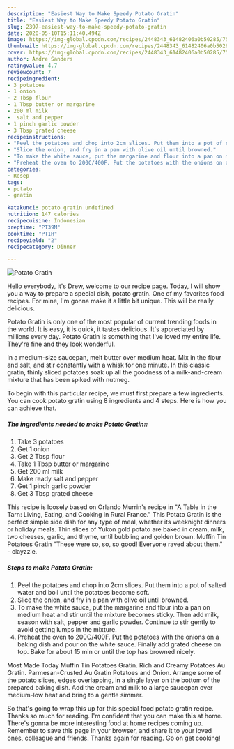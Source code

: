 ```yaml
---
description: "Easiest Way to Make Speedy Potato Gratin"
title: "Easiest Way to Make Speedy Potato Gratin"
slug: 2397-easiest-way-to-make-speedy-potato-gratin
date: 2020-05-10T15:11:40.494Z
image: https://img-global.cpcdn.com/recipes/2448343_61482406a0b50285/751x532cq70/potato-gratin-recipe-main-photo.jpg
thumbnail: https://img-global.cpcdn.com/recipes/2448343_61482406a0b50285/751x532cq70/potato-gratin-recipe-main-photo.jpg
cover: https://img-global.cpcdn.com/recipes/2448343_61482406a0b50285/751x532cq70/potato-gratin-recipe-main-photo.jpg
author: Andre Sanders
ratingvalue: 4.7
reviewcount: 7
recipeingredient:
- 3 potatoes
- 1 onion
- 2 Tbsp flour
- 1 Tbsp butter or margarine
- 200 ml milk
-  salt and pepper
- 1 pinch garlic powder
- 3 Tbsp grated cheese
recipeinstructions:
- "Peel the potatoes and chop into 2cm slices. Put them into a pot of salted water and boil until the potatoes become soft."
- "Slice the onion, and fry in a pan with olive oil until browned."
- "To make the white sauce, put the margarine and flour into a pan on medium heat and stir until the mixture becomes sticky. Then add milk, season with salt, pepper and garlic powder. Continue to stir gently to avoid getting lumps in the mixture."
- "Preheat the oven to 200C/400F. Put the potatoes with the onions on a baking dish and pour on the white sauce. Finally add grated cheese on top. Bake for about 15 min or until the top has browned nicely."
categories:
- Resep
tags:
- potato
- gratin

katakunci: potato gratin undefined
nutrition: 147 calories
recipecuisine: Indonesian
preptime: "PT39M"
cooktime: "PT1H"
recipeyield: "2"
recipecategory: Dinner

---
```



![Potato Gratin](https://img-global.cpcdn.com/recipes/2448343_61482406a0b50285/751x532cq70/potato-gratin-recipe-main-photo.jpg)

Hello everybody, it's Drew, welcome to our recipe page. Today, I will show you a way to prepare a special dish, potato gratin. One of my favorites food recipes. For mine, I'm gonna make it a little bit unique. This will be really delicious.

Potato Gratin is only one of the most popular of current trending foods in the world. It is easy, it is quick, it tastes delicious. It's appreciated by millions every day. Potato Gratin is something that I've loved my entire life. They're fine and they look wonderful.

In a medium-size saucepan, melt butter over medium heat. Mix in the flour and salt, and stir constantly with a whisk for one minute. In this classic gratin, thinly sliced potatoes soak up all the goodness of a milk-and-cream mixture that has been spiked with nutmeg.


To begin with this particular recipe, we must first prepare a few ingredients. You can cook potato gratin using 8 ingredients and 4 steps. Here is how you can achieve that.

##### The ingredients needed to make Potato Gratin::

1. Take 3 potatoes
1. Get 1 onion
1. Get 2 Tbsp flour
1. Take 1 Tbsp butter or margarine
1. Get 200 ml milk
1. Make ready  salt and pepper
1. Get 1 pinch garlic powder
1. Get 3 Tbsp grated cheese


This recipe is loosely based on Orlando Murrin&#39;s recipe in &#34;A Table in the Tarn: Living, Eating, and Cooking in Rural France.&#34; This Potato Gratin is the perfect simple side dish for any type of meal, whether its weeknight dinners or holiday meals. Thin slices of Yukon gold potato are baked in cream, milk, two cheeses, garlic, and thyme, until bubbling and golden brown. Muffin Tin Potatoes Gratin &#34;These were so, so, so good! Everyone raved about them.&#34; - clayzzle. 

##### Steps to make Potato Gratin:

1. Peel the potatoes and chop into 2cm slices. Put them into a pot of salted water and boil until the potatoes become soft.
1. Slice the onion, and fry in a pan with olive oil until browned.
1. To make the white sauce, put the margarine and flour into a pan on medium heat and stir until the mixture becomes sticky. Then add milk, season with salt, pepper and garlic powder. Continue to stir gently to avoid getting lumps in the mixture.
1. Preheat the oven to 200C/400F. Put the potatoes with the onions on a baking dish and pour on the white sauce. Finally add grated cheese on top. Bake for about 15 min or until the top has browned nicely.


Most Made Today Muffin Tin Potatoes Gratin. Rich and Creamy Potatoes Au Gratin. Parmesan-Crusted Au Gratin Potatoes and Onion. Arrange some of the potato slices, edges overlapping, in a single layer on the bottom of the prepared baking dish. Add the cream and milk to a large saucepan over medium-low heat and bring to a gentle simmer. 

So that's going to wrap this up for this special food potato gratin recipe. Thanks so much for reading. I'm confident that you can make this at home. There's gonna be more interesting food at home recipes coming up. Remember to save this page in your browser, and share it to your loved ones, colleague and friends. Thanks again for reading. Go on get cooking!
